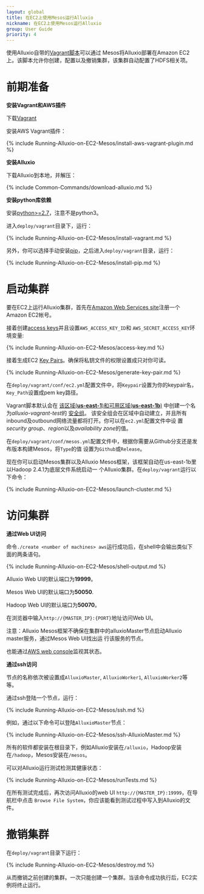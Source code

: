 ```yaml
---
layout: global
title: 在EC2上使用Mesos运行Alluxio
nickname: 在EC2上使用Mesos运行Alluxio
group: User Guide
priority: 4
---
```


使用Alluxio自带的[Vagrant脚本](https://github.com/alluxio/alluxio/tree/master/deploy/vagrant)可以通过
Mesos将Alluxio部署在Amazon EC2上。该脚本允许你创建，配置以及撤销集群，该集群自动配置了HDFS相关项。

# 前期准备

**安装Vagrant和AWS插件**

下载[Vagrant](https://www.vagrantup.com/downloads.html)

安装AWS Vagrant插件：

{% include Running-Alluxio-on-EC2-Mesos/install-aws-vagrant-plugin.md %}

**安装Alluxio**

下载Alluxio到本地，并解压：

{% include Common-Commands/download-alluxio.md %}

**安装python库依赖**

安装[python>=2.7](https://www.python.org/)，注意不是python3。

进入`deploy/vagrant`目录下，运行：

{% include Running-Alluxio-on-EC2-Mesos/install-vagrant.md %}

另外，你可以选择手动安装[pip](https://pip.pypa.io/en/latest/installing/)，之后进入`deploy/vagrant`目录，运行：

{% include Running-Alluxio-on-EC2-Mesos/install-pip.md %}

# 启动集群

要在EC2上运行Alluxio集群，首先在[Amazon Web Services site](http://aws.amazon.com/)注册一个Amazon EC2帐号。

接着创建[access keys](https://aws.amazon.com/developers/access-keys/)并且设置`AWS_ACCESS_KEY_ID`和
`AWS_SECRET_ACCESS_KEY`环境变量:

{% include Running-Alluxio-on-EC2-Mesos/access-key.md %}

接着生成EC2
[Key Pairs](http://docs.aws.amazon.com/AWSEC2/latest/UserGuide/ec2-key-pairs.html)。确保将私钥文件的权限设置成只对你可读。

{% include Running-Alluxio-on-EC2-Mesos/generate-key-pair.md %}

在`deploy/vagrant/conf/ec2.yml`配置文件中，将`Keypair`设置为你的keypair名，`Key_Path`设置成pem key路径。

Vagrant脚本默认会在
[该区域(**us-east-1**)和可用区域(**us-east-1b**)](http://docs.aws.amazon.com/AWSEC2/latest/UserGuide/using-regions-availability-zones.html)
中创建一个名为*alluxio-vagrant-test*的
[安全组](http://docs.aws.amazon.com/AWSEC2/latest/UserGuide/using-network-security.html)。
该安全组会在区域中自动建立，并且所有inbound及outbound网络流量都将打开。你可以在`ec2.yml`配置文件中设
置*security group*、*region*以及*availability zone*的值。

在`deploy/vagrant/conf/mesos.yml`配置文件中，根据你需要从Github分支还是发布版本构建Mesos，将`Type`的值
设置为`Github`或`Release`。

现在你可以启动Mesos集群以及Alluxio Mesos框架，该框架自动在us-east-1b里以Hadoop 2.4.1为底层文件系统启动一
个Alluxio集群。在`deploy/vagrant`运行以下命令：

{% include Running-Alluxio-on-EC2-Mesos/launch-cluster.md %}

# 访问集群

**通过Web UI访问**

命令`./create <number of machines> aws`运行成功后，在shell中会输出类似下面的两条语句。

{% include Running-Alluxio-on-EC2-Mesos/shell-output.md %}

Alluxio Web UI的默认端口为**19999**。

Mesos Web UI的默认端口为**50050**.

Hadoop Web UI的默认端口为**50070**。

在浏览器中输入`http://{MASTER_IP}:{PORT}`地址访问Web UI。

注意：Alluxio Mesos框架不确保在集群中的alluxioMaster节点启动Alluxio master服务，通过Mesos Web UI找出运
行该服务的节点。

也能通过[AWS web console](https://console.aws.amazon.com/console/home?region=us-east-1)监视其状态。

**通过ssh访问**

节点的名称依次被设置成`AlluxioMaster`, `AlluxioWorker1`, `AlluxioWorker2`等等。

通过ssh登陆一个节点，运行：

{% include Running-Alluxio-on-EC2-Mesos/ssh.md %}

例如，通过以下命令可以登陆`AlluxioMaster`节点：

{% include Running-Alluxio-on-EC2-Mesos/ssh-AlluxioMaster.md %}

所有的软件都安装在根目录下，例如Alluxio安装在`/alluxio`，Hadoop安装在`/hadoop`，Mesos安装在`/mesos`。

可以对Alluxio运行测试检测其健康状态：

{% include Running-Alluxio-on-EC2-Mesos/runTests.md %}

在所有测试完成后，再次访问Alluxio的web UI `http://{MASTER_IP}:19999`，在导航栏中点击
`Browse File System`，你应该能看到测试过程中写入到Alluxio的文件。

# 撤销集群

在`deploy/vagrant`目录下运行：

{% include Running-Alluxio-on-EC2-Mesos/destroy.md %}

从而撤销之前创建的集群。一次只能创建一个集群。当该命令成功执行后，EC2实例将终止运行。
